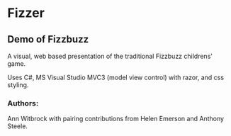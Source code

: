 # Fizzer


## Demo of Fizzbuzz

A visual, web based presentation of the traditional Fizzbuzz childrens' game.


Uses C#, MS Visual Studio MVC3 (model view control) with razor, and css styling.

### Authors: 
Ann Witbrock with pairing contributions from Helen Emerson and Anthony Steele.
